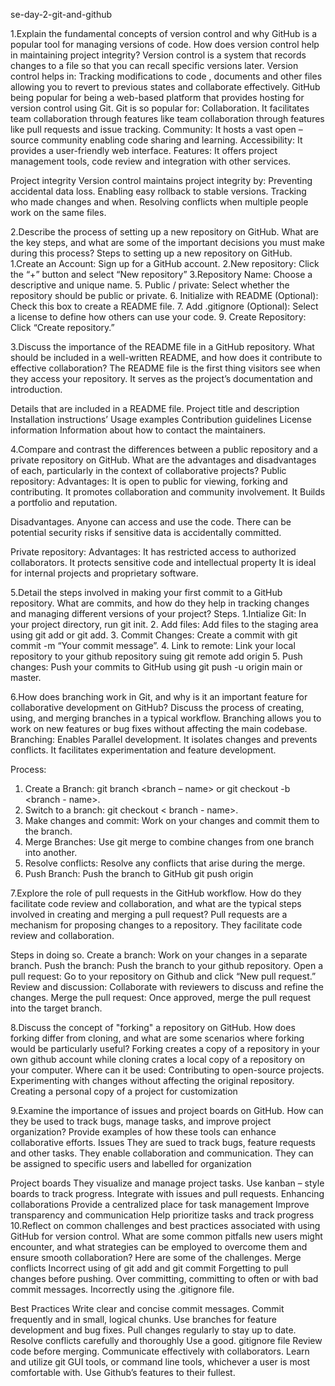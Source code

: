 se-day-2-git-and-github


1.Explain the fundamental concepts of version control and why GitHub is a popular tool for managing versions of code. How does version control help in maintaining project integrity?
Version control is a system that records changes to a file so that you can recall specific versions later.
Version control helps in:
Tracking modifications to code , documents and other files allowing you to revert to previous states and collaborate effectively.
GitHub being popular for being a web-based platform that provides hosting for version control using Git.
Git is so popular for:
Collaboration. It facilitates team collaboration through features like team collaboration through features like pull requests and issue tracking.
Community: It hosts a vast open – source community enabling code sharing and learning.
Accessibility: It provides a user-friendly web interface.
Features: It offers project management tools, code review and integration with other services.

Project integrity
Version control maintains project integrity by:
Preventing accidental data loss.
Enabling easy rollback to stable versions.
Tracking who made changes and when.
Resolving conflicts when multiple people work on the same files.



2.Describe the process of setting up a new repository on GitHub. What are the key steps, and what are some of the important decisions you must make during this process?
Steps to setting up a new repository on GitHub.
1.Create an Account: Sign up for a GitHub account.
2.New repository: Click the “+” button and select “New repository”
3.Repository Name: Choose a descriptive and unique name.
5. Public / private: Select whether the repository should be public or private.
6. Initialize with README (Optional): Check this box to create a README file.
7. Add .gitignore (Optional): Select a license to define how others can use your code.
9. Create Repository: Click “Create repository.”

3.Discuss the importance of the README file in a GitHub repository. What should be included in a well-written README, and how does it contribute to effective collaboration?
 The README file is the first thing visitors see when they access your repository. It serves as the project’s documentation and introduction.

Details that are included in a README file.
Project title and description
Installation instructions’
Usage examples
Contribution guidelines
License information
Information about how to contact the maintainers.



4.Compare and contrast the differences between a public repository and a private repository on GitHub. What are the advantages and disadvantages of each, particularly in the context of collaborative projects?
Public repository:
Advantages:
It is open to public for viewing, forking and contributing.
It promotes collaboration and community involvement.
It Builds a portfolio and reputation.

Disadvantages.
Anyone can access and use the code.
There can be potential security risks if sensitive data is accidentally committed.

Private repository:
Advantages:
It has restricted access to authorized collaborators.
It protects sensitive code and intellectual property
It is ideal for internal projects and proprietary software.

5.Detail the steps involved in making your first commit to a GitHub repository. What are commits, and how do they help in tracking changes and managing different versions of your project?
Steps.
1.Intialize Git: In your project directory, run git init.
2. Add files: Add files to the staging area using git add <filename> or git add.
3. Commit Changes: Create a commit with git commit -m “Your commit message”.
4. Link to remote: Link your local repository to your github repository suing git remote add origin <repository URL>
5. Push changes: Push your commits to GitHub using git push -u origin main or master.

6.How does branching work in Git, and why is it an important feature for collaborative development on GitHub? Discuss the process of creating, using, and merging branches in a typical workflow.
Branching allows you to work on new features or bug fixes without affecting the main codebase.
Branching:
 Enables Parallel development.
It isolates changes and prevents conflicts.
It facilitates experimentation and feature development.

Process: 
1.	Create a Branch: git branch <branch – name> or git checkout -b <branch - name>.
2.	Switch to a branch: git checkout < branch - name>.
3.	Make changes and commit: Work on your changes and commit them to the branch.
4.	Merge Branches: Use git merge <branch-name> to combine changes from one branch into another.
5.	Resolve conflicts: Resolve any conflicts that arise during the merge.
6.	Push Branch: Push the branch to GitHub git push origin <branch-name> 

7.Explore the role of pull requests in the GitHub workflow. How do they facilitate code review and collaboration, and what are the typical steps involved in creating and merging a pull request?
Pull requests are a mechanism for proposing changes to a repository. They facilitate code review and collaboration.



Steps in doing so.
Create a branch: Work on your changes in a separate branch.
Push the branch: Push the branch to your github repository.
Open a pull request: Go to your repository on Github and click “New pull request.”
Review and discussion: Collaborate with reviewers to discuss and refine the changes.
Merge the pull request: Once approved, merge the pull request into the target branch.

8.Discuss the concept of "forking" a repository on GitHub. How does forking differ from cloning, and what are some scenarios where forking would be particularly useful?
Forking creates a copy of a repository in your own github account while cloning crates a local copy of a repository on your computer.
Where can it be used:
Contributing to open-source projects.
Experimenting with changes without affecting the original repository.
Creating a personal copy of a project for customization

9.Examine the importance of issues and project boards on GitHub. How can they be used to track bugs, manage tasks, and improve project organization? Provide examples of how these tools can enhance collaborative efforts.
Issues
They are sued to track bugs, feature requests and other tasks.
They enable collaboration and communication.
They can be assigned to specific users and labelled for organization

Project boards 
They visualize and manage project tasks.
Use kanban – style boards to track progress.
Integrate with issues and pull requests.
Enhancing collaborations
Provide a centralized place for task management
Improve transparency and communication
Help prioritize tasks and track progress
10.Reflect on common challenges and best practices associated with using GitHub for version control. What are some common pitfalls new users might encounter, and what strategies can be employed to overcome them and ensure smooth collaboration?
Here are some of the challenges.
Merge conflicts 
Incorrect using of git add and git commit
Forgetting to pull changes before pushing.
Over committing, committing to often or with bad commit messages.
Incorrectly using the .gitignore file.

Best Practices
Write clear and concise commit messages.
Commit frequently and in small, logical chunks.
Use branches for feature development and bug fixes.
Pull changes regularly to stay up to date.
Resolve conflicts carefully and thoroughly 
Use a good. gitignore file
Review code before merging.
Communicate effectively with collaborators.
Learn and utilize git GUI tools, or command line tools, whichever a user is most comfortable with.
Use Github’s features to their fullest.

